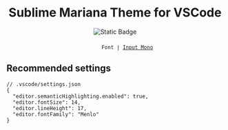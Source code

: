 <h1 align="center">Sublime Mariana Theme for VSCode</h1>

<p align="center">
<img alt="Static Badge" src="https://img.shields.io/badge/blue-v1.0.0-skyblue?style=flat&logo=visual-studio-code&logoColor=%236698CB&label=Marketplace&labelColor=%23313841&color=orange&link=https%3A%2F%2Fmarketplace.visualstudio.com%2Fitems%3FitemName%3Dduttdutt.sublime-theme">
</p>

<p align="center">
<img alt="" src="https://github.com/duttdutt/sublime-theme/assets/130778922/e4c65d27-c916-42bf-be97-56cd61d5835b">
<img alt="" src="">
<sub><samp>&nbsp;&nbsp;&nbsp;&nbsp;&nbsp;&nbsp;&nbsp;Font | <a href="https://en.wikipedia.org/wiki/Menlo_(typeface)">Input Mono</a><br>

## Recommended settings

```jsonc
// .vscode/settings.json
{
  "editor.semanticHighlighting.enabled": true,
  "editor.fontSize": 14,
  "editor.lineHeight": 17,
  "editor.fontFamily": "Menlo"
}
```

